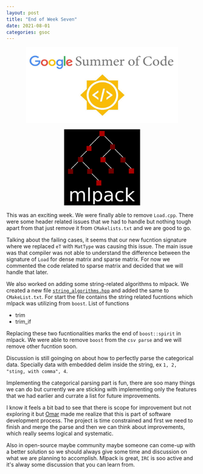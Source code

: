 ```yaml
---
layout: post
title: "End of Week Seven"
date: 2021-08-01
categories: gsoc
---
```


<p align="center">
  <img src="/images/gsoc-logo.png" width=400 height=200>
</p>
<p align="center">
  <img src="/images/mlpack-logo.png">
</p>

This was an exciting week. We were finally able to remove `Load.cpp`. There were some header
related issues that we had to handle but nothing tough apart from that just remove it from
`CMakelists.txt` and we are good to go.

Talking about the failing cases, it seems that our new fucntion signature where we replaced
`eT` with `MatType` was causing this issue. The main issue was that compiler was not able to
understand the difference between the signature of `Load` for dense matrix and sparse matrix.
For now we commented the code related to sparse matrix and decided that we will handle that
later.

We also worked on adding some string-related algorithms to mlpack. We created a new file
[`string_algorithms.hpp`](https://github.com/mlpack/mlpack/blob/3be9474388a42f74be0f0119346080a539a05e6b/src/mlpack/core/data/string_algorithms.hpp) and added the same to `CMakeList.txt`. For start the file contains
the string related fucntions which mlpack was utilizing from `boost`. List of functions

* trim
* trim_if

Replacing these two fucntionalities marks the end of `boost::spirit` in mlpack. We were able
to remove `boost` from the `csv parse` and we will remove other fucntion soon.

Discussion is still goinging on about how to perfectly parse the categorical data. Specially
data with embedded delim inside the string, ex `1, 2, "sting, with comma", 4`.

Implementing the categorical parsing part is fun, there are soo many things we can do but
currently we are sticking with implementing only the features that we had earlier and
currate a list for future improvements.

I know it feels a bit bad to see that there is scope for improvement but not exploring it
but [Omar](https://shrit.me/) made me realize that this is part of software development process. The project
is time constrained and first we need to finish and merge the parse and then we can think
about improvements, which really seems logical and systematic.

Also in open-source maybe community maybe someone can come-up with a better solution so
we should always give some time and discussion on what we are planning to accomplish.
Mlpack is great, `IRC` is soo active and it's alway some discussion that you can learn
from.

